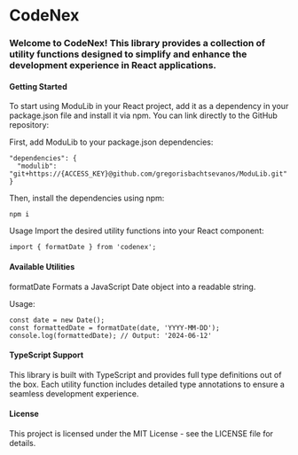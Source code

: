 # CodeNex
### Welcome to CodeNex! This library provides a collection of utility functions designed to simplify and enhance the development experience in React applications.

#### Getting Started

To start using ModuLib in your React project, add it as a dependency in your package.json file and install it via npm. You can link directly to the GitHub repository:

First, add ModuLib to your package.json dependencies:

```
"dependencies": {
  "modulib": "git+https://{ACCESS_KEY}@github.com/gregorisbachtsevanos/ModuLib.git"
}
```

Then, install the dependencies using npm:
```
npm i
```


Usage
Import the desired utility functions into your React component:
```
import { formatDate } from 'codenex';
```
#### Available Utilities
formatDate
Formats a JavaScript Date object into a readable string.

Usage:
```
const date = new Date();
const formattedDate = formatDate(date, 'YYYY-MM-DD');
console.log(formattedDate); // Output: '2024-06-12'
```

#### TypeScript Support
This library is built with TypeScript and provides full type definitions out of the box. Each utility function includes detailed type annotations to ensure a seamless development experience.

#### License
This project is licensed under the MIT License - see the LICENSE file for details.
